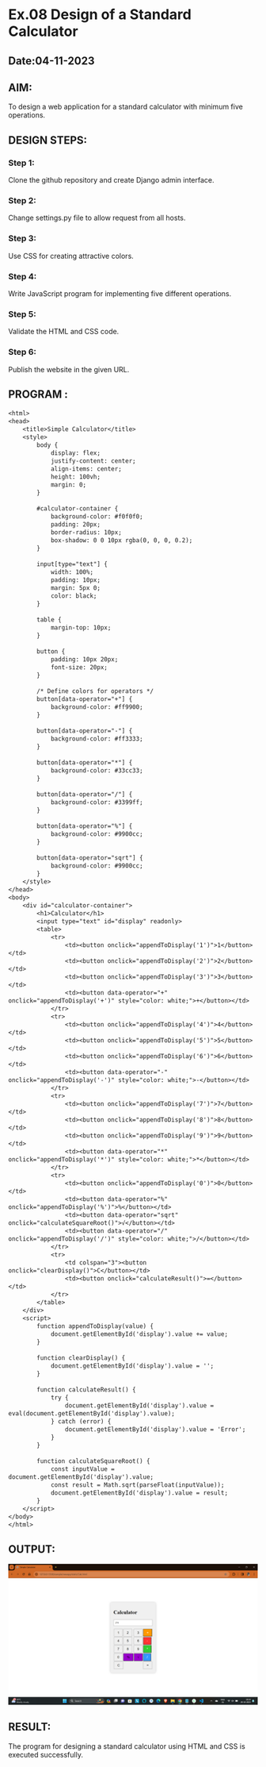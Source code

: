 # Ex.08 Design of a Standard Calculator
## Date:04-11-2023

## AIM:
To design a web application for a standard calculator with minimum five operations.

## DESIGN STEPS:

### Step 1:
Clone the github repository and create Django admin interface.

### Step 2:
Change settings.py file to allow request from all hosts.

### Step 3:
Use CSS for creating attractive colors.

### Step 4:
Write JavaScript program for implementing five different operations.

### Step 5:
Validate the HTML and CSS code.

### Step 6:
Publish the website in the given URL.

## PROGRAM :
```
<html>
<head>
    <title>Simple Calculator</title>
    <style>
        body {
            display: flex;
            justify-content: center;
            align-items: center;
            height: 100vh;
            margin: 0;
        }

        #calculator-container {
            background-color: #f0f0f0;
            padding: 20px;
            border-radius: 10px;
            box-shadow: 0 0 10px rgba(0, 0, 0, 0.2);
        }

        input[type="text"] {
            width: 100%;
            padding: 10px;
            margin: 5px 0;
            color: black; 
        }

        table {
            margin-top: 10px;
        }

        button {
            padding: 10px 20px;
            font-size: 20px;
        }

        /* Define colors for operators */
        button[data-operator="+"] {
            background-color: #ff9900;
        }

        button[data-operator="-"] {
            background-color: #ff3333;
        }

        button[data-operator="*"] {
            background-color: #33cc33;
        }

        button[data-operator="/"] {
            background-color: #3399ff;
        }

        button[data-operator="%"] {
            background-color: #9900cc;
        }

        button[data-operator="sqrt"] {
            background-color: #9900cc;
        }
    </style>
</head>
<body>
    <div id="calculator-container">
        <h1>Calculator</h1>
        <input type="text" id="display" readonly>
        <table>
            <tr>
                <td><button onclick="appendToDisplay('1')">1</button></td>
                <td><button onclick="appendToDisplay('2')">2</button></td>
                <td><button onclick="appendToDisplay('3')">3</button></td>
                <td><button data-operator="+" onclick="appendToDisplay('+')" style="color: white;">+</button></td>
            </tr>
            <tr>
                <td><button onclick="appendToDisplay('4')">4</button></td>
                <td><button onclick="appendToDisplay('5')">5</button></td>
                <td><button onclick="appendToDisplay('6')">6</button></td>
                <td><button data-operator="-" onclick="appendToDisplay('-')" style="color: white;">-</button></td>
            </tr>
            <tr>
                <td><button onclick="appendToDisplay('7')">7</button></td>
                <td><button onclick="appendToDisplay('8')">8</button></td>
                <td><button onclick="appendToDisplay('9')">9</button></td>
                <td><button data-operator="*" onclick="appendToDisplay('*')" style="color: white;">*</button></td>
            </tr>
            <tr>
                <td><button onclick="appendToDisplay('0')">0</button></td>
                <td><button data-operator="%" onclick="appendToDisplay('%')">%</button></td>
                <td><button data-operator="sqrt" onclick="calculateSquareRoot()">√</button></td>
                <td><button data-operator="/" onclick="appendToDisplay('/')" style="color: white;">/</button></td>
            </tr>
            <tr>
                <td colspan="3"><button onclick="clearDisplay()">C</button></td>
                <td><button onclick="calculateResult()">=</button></td>
            </tr>
        </table>
    </div>
    <script>
        function appendToDisplay(value) {
            document.getElementById('display').value += value;
        }

        function clearDisplay() {
            document.getElementById('display').value = '';
        }

        function calculateResult() {
            try {
                document.getElementById('display').value = eval(document.getElementById('display').value);
            } catch (error) {
                document.getElementById('display').value = 'Error';
            }
        }

        function calculateSquareRoot() {
            const inputValue = document.getElementById('display').value;
            const result = Math.sqrt(parseFloat(inputValue));
            document.getElementById('display').value = result;
        }
    </script>
</body>
</html>
```
## OUTPUT:
![Alt text](sample/webex08.png)
## RESULT:
The program for designing a standard calculator using HTML and CSS is executed successfully.
